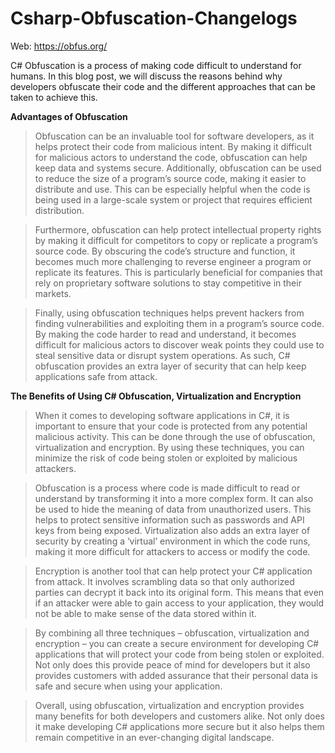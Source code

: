 # Csharp-Obfuscation-Changelogs

Web: https://obfus.org/



C# Obfuscation is a process of making code difficult to understand for humans. In this blog post, we will discuss the reasons behind why developers obfuscate their code and the different approaches that can be taken to achieve this.

**Advantages of Obfuscation**

>Obfuscation can be an invaluable tool for software developers, as it helps protect their code from malicious intent. By making it difficult for malicious actors to understand the code, obfuscation can help keep data and systems secure. Additionally, obfuscation can be used to reduce the size of a program’s source code, making it easier to distribute and use. This can be especially helpful when the code is being used in a large-scale system or project that requires efficient distribution.

>Furthermore, obfuscation can help protect intellectual property rights by making it difficult for competitors to copy or replicate a program’s source code. By obscuring the code’s structure and function, it becomes much more challenging to reverse engineer a program or replicate its features. This is particularly beneficial for companies that rely on proprietary software solutions to stay competitive in their markets.

>Finally, using obfuscation techniques helps prevent hackers from finding vulnerabilities and exploiting them in a program’s source code. By making the code harder to read and understand, it becomes difficult for malicious actors to discover weak points they could use to steal sensitive data or disrupt system operations. As such, C# obfuscation provides an extra layer of security that can help keep applications safe from attack.




**The Benefits of Using C# Obfuscation, Virtualization and Encryption**

>When it comes to developing software applications in C#, it is important to ensure that your code is protected from any potential malicious activity. This can be done through the use of obfuscation, virtualization and encryption. By using these techniques, you can minimize the risk of code being stolen or exploited by malicious attackers. 

>Obfuscation is a process where code is made difficult to read or understand by transforming it into a more complex form. It can also be used to hide the meaning of data from unauthorized users. This helps to protect sensitive information such as passwords and API keys from being exposed. Virtualization also adds an extra layer of security by creating a ‘virtual’ environment in which the code runs, making it more difficult for attackers to access or modify the code. 

>Encryption is another tool that can help protect your C# application from attack. It involves scrambling data so that only authorized parties can decrypt it back into its original form. This means that even if an attacker were able to gain access to your application, they would not be able to make sense of the data stored within it. 

>By combining all three techniques – obfuscation, virtualization and encryption – you can create a secure environment for developing C# applications that will protect your code from being stolen or exploited. Not only does this provide peace of mind for developers but it also provides customers with added assurance that their personal data is safe and secure when using your application. 

>Overall, using obfuscation, virtualization and encryption provides many benefits for both developers and customers alike. Not only does it make developing C# applications more secure but it also helps them remain competitive in an ever-changing digital landscape.










